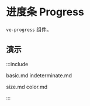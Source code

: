 # 进度条 Progress

`ve-progress` 组件。

## 演示

:::include

basic.md indeterminate.md

size.md color.md

:::